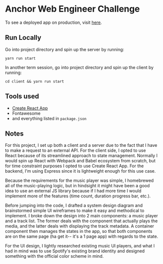 # Anchor Web Engineer Challenge
To see a deployed app on production, visit [here](http://jeanchor.herokuapp.com).

## Run Locally
Go into project directory and spin up the server by running:
```
yarn run start
```

In another term session, go into project directory and spin up the client by running:
```
cd client && yarn run start
```

## Tools used
- [Create React App](https://create-react-app.dev/)
- Fontawesome
- and everything listed in `package.json`

## Notes
For this project, I set up both a client and a server due to the fact that I have to make a request to an external API. For the client side, I opted to use React because of its streamlined approach to state management. Normally I would spin up React with Webpack and Babel ecosystem from scratch, but for time constraint purposes I opted to use Create React App. For the backend, I'm using Express since it is lightweight enough for this use case.

Because the requirements for the music player was simple, I homebrewed all of the music-playing logic, but in hindsight it might have been a good idea to use an external JS library because if I had more time I would implement more of the features (time count, duration progress bar, etc.).

Before jumping into the code, I drafted a system design diagram and brainstormed simple UI wireframes to make it easy and methodical to implement. I broke down the design into 2 main components: a music player and a track list. The former deals with the component that actually plays the media, and the latter deals with displaying the track metadata. A container component then manages the states in the app, so that both components are on the same page (ha get it-- it's a 1 page app) with regards to the state. 

For the UI design, I lightly researched existing music UI players, and what I had in mind was to use Spotify's existing brand identity and designed something with the official color scheme in mind.
